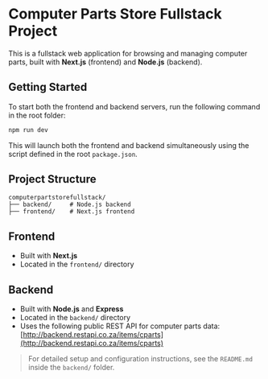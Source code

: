 
# Computer Parts Store Fullstack Project

This is a fullstack web application for browsing and managing computer parts, built with **Next.js** (frontend) and **Node.js** (backend).

##  Getting Started

To start both the frontend and backend servers, run the following command in the root folder:

```bash
npm run dev
```

This will launch both the frontend and backend simultaneously using the script defined in the root `package.json`.

##  Project Structure

```
computerpartstorefullstack/
├── backend/     # Node.js backend
├── frontend/    # Next.js frontend
```

##  Frontend

- Built with **Next.js**
- Located in the `frontend/` directory

##  Backend

- Built with **Node.js** and **Express**
- Located in the `backend/` directory
- Uses the following public REST API for computer parts data:
  [http://backend.restapi.co.za/items/cparts](http://backend.restapi.co.za/items/cparts)

> For detailed setup and configuration instructions, see the `README.md` inside the `backend/` folder.
